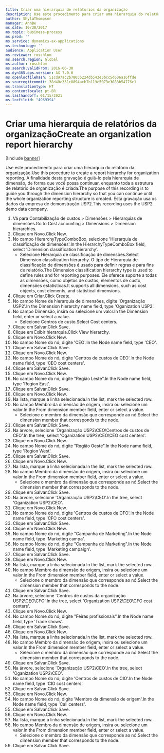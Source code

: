 ```yaml
---
title: Criar uma hierarquia de relatórios da organização
description: Use este procedimento para criar uma hierarquia do relatório da organização.
author: ShylaThompson
manager: AnnBe
ms.date: 10/30/2017
ms.topic: business-process
ms.prod: ''
ms.service: dynamics-ax-applications
ms.technology: ''
audience: Application User
ms.reviewer: roschlom
ms.search.region: Global
ms.author: roschlom
ms.search.validFrom: 2016-06-30
ms.dyn365.ops.version: AX 7.0.0
ms.openlocfilehash: 51cd97ac2b78035224db543e3bcc5d606a16ffde
ms.sourcegitcommit: 38d40c331c8894acb7b119c5073e3088b54776c1
ms.translationtype: HT
ms.contentlocale: pt-BR
ms.lasthandoff: 01/15/2021
ms.locfileid: "4969394"
---
```

# <a name="create-an-organization-report-hierarchy"></a><span data-ttu-id="c0870-103">Criar uma hierarquia de relatórios da organização</span><span class="sxs-lookup"><span data-stu-id="c0870-103">Create an organization report hierarchy</span></span>

[!include [banner](../../includes/banner.md)]

<span data-ttu-id="c0870-104">Use este procedimento para criar uma hierarquia do relatório da organização.</span><span class="sxs-lookup"><span data-stu-id="c0870-104">Use this procedure to create a report hierarchy for organization reporting.</span></span> <span data-ttu-id="c0870-105">A finalidade desta gravação é guiá-lo pela hierarquia de dimensão, de forma que você possa continuar, enquanto toda a estrutura de relatório de organização é criada.</span><span class="sxs-lookup"><span data-stu-id="c0870-105">The purpose of this recording is to guide you through the dimension hierarchy so that you can continue until the whole organization reporting structure is created.</span></span> <span data-ttu-id="c0870-106">Esta gravação usa os dados da empresa de demonstração USP2.</span><span class="sxs-lookup"><span data-stu-id="c0870-106">This recording uses the USP2 demo data company.</span></span>

1. <span data-ttu-id="c0870-107">Vá para Contabilização de custos > Dimensões > Hierarquias de dimensões.</span><span class="sxs-lookup"><span data-stu-id="c0870-107">Go to Cost accounting > Dimensions > Dimension hierarchies.</span></span>
2. <span data-ttu-id="c0870-108">Clique em Novo.</span><span class="sxs-lookup"><span data-stu-id="c0870-108">Click New.</span></span>
3. <span data-ttu-id="c0870-109">No campo HierarchyTypeComboBox, selecione 'Hierarquia de classificação de dimensões'.</span><span class="sxs-lookup"><span data-stu-id="c0870-109">In the HierarchyTypeComboBox field, select 'Dimension classification hierarchy'.</span></span>
    * <span data-ttu-id="c0870-110">Selecione Hierarquia de classificação de dimensões.</span><span class="sxs-lookup"><span data-stu-id="c0870-110">Select Dimension classification hierarchy.</span></span> <span data-ttu-id="c0870-111">O tipo de Hierarquia de classificação de dimensões é usado para definir regras e para fins de relatório.</span><span class="sxs-lookup"><span data-stu-id="c0870-111">The Dimension classification hierarchy type is used to define rules and for reporting purposes.</span></span> <span data-ttu-id="c0870-112">Ele oferece suporte a todas as dimensões, como objetos de custos, elementos de custo, dimensões estatísticas.</span><span class="sxs-lookup"><span data-stu-id="c0870-112">It supports all dimensions, such as cost objects, cost elements, and statistical dimensions.</span></span>  
4. <span data-ttu-id="c0870-113">Clique em Criar.</span><span class="sxs-lookup"><span data-stu-id="c0870-113">Click Create.</span></span>
5. <span data-ttu-id="c0870-114">No campo Nome de hierarquia de dimensões, digite 'Organização USP2'.</span><span class="sxs-lookup"><span data-stu-id="c0870-114">In the Dimension hierarchy name field, type 'Oganization USP2'.</span></span>
6. <span data-ttu-id="c0870-115">No campo Dimensão, insira ou selecione um valor.</span><span class="sxs-lookup"><span data-stu-id="c0870-115">In the Dimension field, enter or select a value.</span></span>
    * <span data-ttu-id="c0870-116">Selecione Centros de custo.</span><span class="sxs-lookup"><span data-stu-id="c0870-116">Select Cost centers.</span></span>  
7. <span data-ttu-id="c0870-117">Clique em Salvar.</span><span class="sxs-lookup"><span data-stu-id="c0870-117">Click Save.</span></span>
8. <span data-ttu-id="c0870-118">Clique em Exibir hierarquia.</span><span class="sxs-lookup"><span data-stu-id="c0870-118">Click View hierarchy.</span></span>
9. <span data-ttu-id="c0870-119">Clique em Novo.</span><span class="sxs-lookup"><span data-stu-id="c0870-119">Click New.</span></span>
10. <span data-ttu-id="c0870-120">No campo Nome do nó, digite 'CEO'.</span><span class="sxs-lookup"><span data-stu-id="c0870-120">In the Node name field, type 'CEO'.</span></span>
11. <span data-ttu-id="c0870-121">Clique em Salvar.</span><span class="sxs-lookup"><span data-stu-id="c0870-121">Click Save.</span></span>
12. <span data-ttu-id="c0870-122">Clique em Novo.</span><span class="sxs-lookup"><span data-stu-id="c0870-122">Click New.</span></span>
13. <span data-ttu-id="c0870-123">No campo Nome do nó, digite 'Centros de custos de CEO'.</span><span class="sxs-lookup"><span data-stu-id="c0870-123">In the Node name field, type 'CEO cost centers'.</span></span>
14. <span data-ttu-id="c0870-124">Clique em Salvar.</span><span class="sxs-lookup"><span data-stu-id="c0870-124">Click Save.</span></span>
15. <span data-ttu-id="c0870-125">Clique em Novo.</span><span class="sxs-lookup"><span data-stu-id="c0870-125">Click New.</span></span>
16. <span data-ttu-id="c0870-126">No campo Nome do nó, digite "Região Leste".</span><span class="sxs-lookup"><span data-stu-id="c0870-126">In the Node name field, type 'Region East'.</span></span>
17. <span data-ttu-id="c0870-127">Clique em Salvar.</span><span class="sxs-lookup"><span data-stu-id="c0870-127">Click Save.</span></span>
18. <span data-ttu-id="c0870-128">Clique em Novo.</span><span class="sxs-lookup"><span data-stu-id="c0870-128">Click New.</span></span>
19. <span data-ttu-id="c0870-129">Na lista, marque a linha selecionada.</span><span class="sxs-lookup"><span data-stu-id="c0870-129">In the list, mark the selected row.</span></span>
20. <span data-ttu-id="c0870-130">No campo Membro da dimensão de origem, insira ou selecione um valor.</span><span class="sxs-lookup"><span data-stu-id="c0870-130">In the From dimension member field, enter or select a value.</span></span>
    * <span data-ttu-id="c0870-131">Selecione o membro da dimensão que corresponde ao nó.</span><span class="sxs-lookup"><span data-stu-id="c0870-131">Select the dimension member that corresponds to the node.</span></span>  
21. <span data-ttu-id="c0870-132">Clique em Salvar.</span><span class="sxs-lookup"><span data-stu-id="c0870-132">Click Save.</span></span>
22. <span data-ttu-id="c0870-133">Na árvore, selecione 'Organização USP2\CEO\Centros de custos de CEO'.</span><span class="sxs-lookup"><span data-stu-id="c0870-133">In the tree, select 'Oganization USP2\CEO\CEO cost centers'.</span></span>
23. <span data-ttu-id="c0870-134">Clique em Novo.</span><span class="sxs-lookup"><span data-stu-id="c0870-134">Click New.</span></span>
24. <span data-ttu-id="c0870-135">No campo Nome do nó, digite "Região Oeste".</span><span class="sxs-lookup"><span data-stu-id="c0870-135">In the Node name field, type 'Region West'.</span></span>
25. <span data-ttu-id="c0870-136">Clique em Salvar.</span><span class="sxs-lookup"><span data-stu-id="c0870-136">Click Save.</span></span>
26. <span data-ttu-id="c0870-137">Clique em Novo.</span><span class="sxs-lookup"><span data-stu-id="c0870-137">Click New.</span></span>
27. <span data-ttu-id="c0870-138">Na lista, marque a linha selecionada.</span><span class="sxs-lookup"><span data-stu-id="c0870-138">In the list, mark the selected row.</span></span>
28. <span data-ttu-id="c0870-139">No campo Membro da dimensão de origem, insira ou selecione um valor.</span><span class="sxs-lookup"><span data-stu-id="c0870-139">In the From dimension member field, enter or select a value.</span></span>
    * <span data-ttu-id="c0870-140">Selecione o membro da dimensão que corresponde ao nó.</span><span class="sxs-lookup"><span data-stu-id="c0870-140">Select the dimension member that corresponds to the node.</span></span>  
29. <span data-ttu-id="c0870-141">Clique em Salvar.</span><span class="sxs-lookup"><span data-stu-id="c0870-141">Click Save.</span></span>
30. <span data-ttu-id="c0870-142">Na árvore, selecione 'Organização USP2\CEO'.</span><span class="sxs-lookup"><span data-stu-id="c0870-142">In the tree, select 'Oganization USP2\CEO'.</span></span>
31. <span data-ttu-id="c0870-143">Clique em Novo.</span><span class="sxs-lookup"><span data-stu-id="c0870-143">Click New.</span></span>
32. <span data-ttu-id="c0870-144">No campo Nome do nó, digite 'Centros de custos de CFO'.</span><span class="sxs-lookup"><span data-stu-id="c0870-144">In the Node name field, type 'CFO cost centers'.</span></span>
33. <span data-ttu-id="c0870-145">Clique em Salvar.</span><span class="sxs-lookup"><span data-stu-id="c0870-145">Click Save.</span></span>
34. <span data-ttu-id="c0870-146">Clique em Novo.</span><span class="sxs-lookup"><span data-stu-id="c0870-146">Click New.</span></span>
35. <span data-ttu-id="c0870-147">No campo Nome do nó, digite "Campanha de Marketing".</span><span class="sxs-lookup"><span data-stu-id="c0870-147">In the Node name field, type 'Marketing campa'.</span></span>
36. <span data-ttu-id="c0870-148">No campo Nome do nó, digite "Campanha de Marketing".</span><span class="sxs-lookup"><span data-stu-id="c0870-148">In the Node name field, type 'Marketing campaign'.</span></span>
37. <span data-ttu-id="c0870-149">Clique em Salvar.</span><span class="sxs-lookup"><span data-stu-id="c0870-149">Click Save.</span></span>
38. <span data-ttu-id="c0870-150">Clique em Novo.</span><span class="sxs-lookup"><span data-stu-id="c0870-150">Click New.</span></span>
39. <span data-ttu-id="c0870-151">Na lista, marque a linha selecionada.</span><span class="sxs-lookup"><span data-stu-id="c0870-151">In the list, mark the selected row.</span></span>
40. <span data-ttu-id="c0870-152">No campo Membro da dimensão de origem, insira ou selecione um valor.</span><span class="sxs-lookup"><span data-stu-id="c0870-152">In the From dimension member field, enter or select a value.</span></span>
    * <span data-ttu-id="c0870-153">Selecione o membro da dimensão que corresponde ao nó.</span><span class="sxs-lookup"><span data-stu-id="c0870-153">Select the dimension member that corresponds to the node.</span></span>  
41. <span data-ttu-id="c0870-154">Clique em Salvar.</span><span class="sxs-lookup"><span data-stu-id="c0870-154">Click Save.</span></span>
42. <span data-ttu-id="c0870-155">Na árvore, selecione 'Centros de custos da organização USP2\CEO\CFO'.</span><span class="sxs-lookup"><span data-stu-id="c0870-155">In the tree, select 'Organization USP2\CEO\CFO cost centers'.</span></span>
43. <span data-ttu-id="c0870-156">Clique em Novo.</span><span class="sxs-lookup"><span data-stu-id="c0870-156">Click New.</span></span>
44. <span data-ttu-id="c0870-157">No campo Nome do nó, digite "Feiras profissionais".</span><span class="sxs-lookup"><span data-stu-id="c0870-157">In the Node name field, type 'Trade shows'.</span></span>
45. <span data-ttu-id="c0870-158">Clique em Salvar.</span><span class="sxs-lookup"><span data-stu-id="c0870-158">Click Save.</span></span>
46. <span data-ttu-id="c0870-159">Clique em Novo.</span><span class="sxs-lookup"><span data-stu-id="c0870-159">Click New.</span></span>
47. <span data-ttu-id="c0870-160">Na lista, marque a linha selecionada.</span><span class="sxs-lookup"><span data-stu-id="c0870-160">In the list, mark the selected row.</span></span>
48. <span data-ttu-id="c0870-161">No campo Membro da dimensão de origem, insira ou selecione um valor.</span><span class="sxs-lookup"><span data-stu-id="c0870-161">In the From dimension member field, enter or select a value.</span></span>
    * <span data-ttu-id="c0870-162">Selecione o membro da dimensão que corresponde ao nó.</span><span class="sxs-lookup"><span data-stu-id="c0870-162">Select the dimension member that corresponds to the node.</span></span>  
49. <span data-ttu-id="c0870-163">Clique em Salvar.</span><span class="sxs-lookup"><span data-stu-id="c0870-163">Click Save.</span></span>
50. <span data-ttu-id="c0870-164">Na árvore, selecione 'Organização USP2\CEO'.</span><span class="sxs-lookup"><span data-stu-id="c0870-164">In the tree, select 'Oganization USP2\CEO'.</span></span>
51. <span data-ttu-id="c0870-165">No campo Nome do nó, digite 'Centros de custos de CIO'.</span><span class="sxs-lookup"><span data-stu-id="c0870-165">In the Node name field, type 'CIO cost centers'.</span></span>
52. <span data-ttu-id="c0870-166">Clique em Salvar.</span><span class="sxs-lookup"><span data-stu-id="c0870-166">Click Save.</span></span>
53. <span data-ttu-id="c0870-167">Clique em Novo.</span><span class="sxs-lookup"><span data-stu-id="c0870-167">Click New.</span></span>
54. <span data-ttu-id="c0870-168">No campo Nome do nó, digite 'Membro da dimensão de origem'.</span><span class="sxs-lookup"><span data-stu-id="c0870-168">In the Node name field, type 'Call centers'.</span></span>
55. <span data-ttu-id="c0870-169">Clique em Salvar.</span><span class="sxs-lookup"><span data-stu-id="c0870-169">Click Save.</span></span>
56. <span data-ttu-id="c0870-170">Clique em Novo.</span><span class="sxs-lookup"><span data-stu-id="c0870-170">Click New.</span></span>
57. <span data-ttu-id="c0870-171">Na lista, marque a linha selecionada.</span><span class="sxs-lookup"><span data-stu-id="c0870-171">In the list, mark the selected row.</span></span>
58. <span data-ttu-id="c0870-172">No campo Membro da dimensão de origem, insira ou selecione um valor.</span><span class="sxs-lookup"><span data-stu-id="c0870-172">In the From dimension member field, enter or select a value.</span></span>
    * <span data-ttu-id="c0870-173">Selecione o membro da dimensão que corresponde ao nó.</span><span class="sxs-lookup"><span data-stu-id="c0870-173">Select the dimension member that corresponds to the node.</span></span>  
59. <span data-ttu-id="c0870-174">Clique em Salvar.</span><span class="sxs-lookup"><span data-stu-id="c0870-174">Click Save.</span></span>


